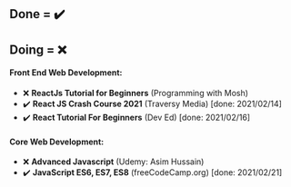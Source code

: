 ## Done = ✔️
## Doing = ❌

#### Front End Web Development:
  * ❌ **ReactJs Tutorial for Beginners** (Programming with Mosh) 
  *  ✔️ **React JS Crash Course 2021** (Traversy Media) [done: 2021/02/14] 
  *  ✔️ **React Tutorial For Beginners** (Dev Ed) [done: 2021/02/16] 

#### Core Web Development:
  * ❌ **Advanced Javascript** (Udemy: Asim Hussain)
  * ✔️ **JavaScript ES6, ES7, ES8** (freeCodeCamp.org) [done: 2021/02/21] 
